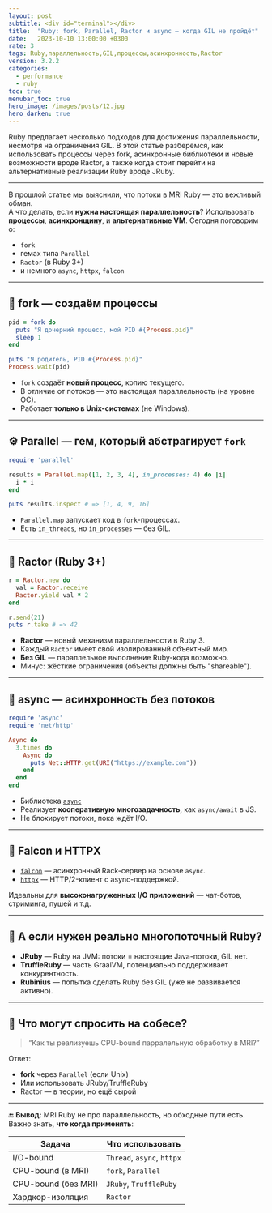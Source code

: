 ```yaml
---
layout: post
subtitle: <div id="terminal"></div>
title:  "Ruby: fork, Parallel, Ractor и async — когда GIL не пройдёт"
date:   2023-10-10 13:00:00 +0300
rate: 3
tags: Ruby,параллельность,GIL,процессы,асинхронность,Ractor
version: 3.2.2
categories:
  - performance
  - ruby
toc: true
menubar_toc: true
hero_image: /images/posts/12.jpg
hero_darken: true
---
```

Ruby предлагает несколько подходов для достижения параллельности, несмотря на ограничения GIL. В этой статье разберёмся, как использовать процессы через fork, асинхронные библиотеки и новые возможности вроде Ractor, а также когда стоит перейти на альтернативные реализации Ruby вроде JRuby.

---

В прошлой статье мы выяснили, что потоки в MRI Ruby — это вежливый обман.  
А что делать, если **нужна настоящая параллельность**? Использовать **процессы**, **асинхронщину**, и **альтернативные VM**. Сегодня поговорим о:

- `fork`
- гемах типа `Parallel`
- `Ractor` (в Ruby 3+)
- и немного `async`, `httpx`, `falcon`

---

## 🧠 fork — создаём процессы

```ruby
pid = fork do
  puts "Я дочерний процесс, мой PID #{Process.pid}"
  sleep 1
end

puts "Я родитель, PID #{Process.pid}"
Process.wait(pid)
````

* `fork` создаёт **новый процесс**, копию текущего.
* В отличие от потоков — это настоящая параллельность (на уровне ОС).
* Работает **только в Unix-системах** (не Windows).

---

## ⚙️ Parallel — гем, который абстрагирует `fork`

```ruby
require 'parallel'

results = Parallel.map([1, 2, 3, 4], in_processes: 4) do |i|
  i * i
end

puts results.inspect # => [1, 4, 9, 16]
```

* `Parallel.map` запускает код в `fork`-процессах.
* Есть `in_threads`, но `in_processes` — без GIL.

---

## 🧬 Ractor (Ruby 3+)

```ruby
r = Ractor.new do
  val = Ractor.receive
  Ractor.yield val * 2
end

r.send(21)
puts r.take # => 42
```

* **Ractor** — новый механизм параллельности в Ruby 3.
* Каждый `Ractor` имеет свой изолированный объектный мир.
* **Без GIL** — параллельное выполнение Ruby-кода возможно.
* Минус: жёсткие ограничения (объекты должны быть "shareable").

---

## 🌊 async — асинхронность без потоков

```ruby
require 'async'
require 'net/http'

Async do
  3.times do
    Async do
      puts Net::HTTP.get(URI("https://example.com"))
    end
  end
end
```

* Библиотека [`async`](https://github.com/socketry/async)
* Реализует **кооперативную многозадачность**, как `async/await` в JS.
* Не блокирует потоки, пока ждёт I/O.

---

## 🚀 Falcon и HTTPX

* [`falcon`](https://github.com/socketry/falcon) — асинхронный Rack-сервер на основе `async`.
* [`httpx`](https://github.com/honeyryderchuck/httpx) — HTTP/2-клиент с async-поддержкой.

Идеальны для **высоконагруженных I/O приложений** — чат-ботов, стриминга, пушей и т.д.

---

## 🤖 А если нужен реально многопоточный Ruby?

* **JRuby** — Ruby на JVM: потоки = настоящие Java-потоки, GIL нет.
* **TruffleRuby** — часть GraalVM, потенциально поддерживает конкурентность.
* **Rubinius** — попытка сделать Ruby без GIL (уже не развивается активно).

---

## 🧨 Что могут спросить на собесе?

> “Как ты реализуешь CPU-bound парралельную обработку в MRI?”

Ответ:

* **fork** через `Parallel` (если Unix)
* Или использовать JRuby/TruffleRuby
* Ractor — в теории, но ещё сырой

---

🔚 **Вывод:**
MRI Ruby не про параллельность, но обходные пути есть. Важно знать, **что когда применять**:

| Задача              | Что использовать           |
| ------------------- | -------------------------- |
| I/O-bound           | `Thread`, `async`, `httpx` |
| CPU-bound (в MRI)   | `fork`, `Parallel`         |
| CPU-bound (без MRI) | `JRuby`, `TruffleRuby`     |
| Хардкор-изоляция    | `Ractor`                   |
